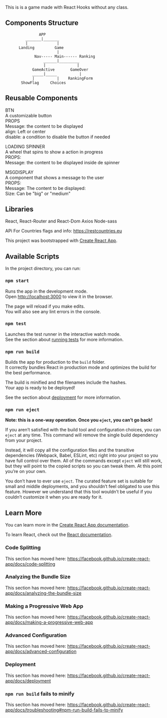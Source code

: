 This is is a game made with React Hooks without any class.
 
 ## Components Structure <br />
 
	               APP
             _______|_______
             |             |
          Landing         Game
                           |
                 Nav----- Main------ Ranking
                     ______|_________  
                     |              |
                GameActive       GameOver 
                _____|_____          |
                |          |    RankingForm
           ShowFlag     Choices 
                     
                     
  ## Reusable Components <br />
 
 BTN  <br />
 A customizable button <br />
 PROPS  <br />
 Message: the content to be displayed <br />
 align: Left or center <br />
 disable: a condition to disable the button if needed <br />
 
 LOADING SPINNER <br />
 A wheel that spins to show a action in progress <br />
 PROPS: <br />
 Message: the content to be displayed inside de spinner <br />
 
 MSGDISPLAY <br />
 A component that shows a message to the user <br />
 PROPS: <br />
 Message: The content to be displayed: <br />
 Size: Can be "big" or "medium"  <br />
 
 ## Libraries
 React, React-Router and React-Dom
 Axios
 Node-sass
 
 APi For Countries flags and info:
 https://restcountries.eu
 
 
 
This project was bootstrapped with [Create React App](https://github.com/facebook/create-react-app).

## Available Scripts

In the project directory, you can run:

### `npm start`

Runs the app in the development mode.<br>
Open [http://localhost:3000](http://localhost:3000) to view it in the browser.

The page will reload if you make edits.<br>
You will also see any lint errors in the console.

### `npm test`

Launches the test runner in the interactive watch mode.<br>
See the section about [running tests](https://facebook.github.io/create-react-app/docs/running-tests) for more information.

### `npm run build`

Builds the app for production to the `build` folder.<br>
It correctly bundles React in production mode and optimizes the build for the best performance.

The build is minified and the filenames include the hashes.<br>
Your app is ready to be deployed!

See the section about [deployment](https://facebook.github.io/create-react-app/docs/deployment) for more information.

### `npm run eject`

**Note: this is a one-way operation. Once you `eject`, you can’t go back!**

If you aren’t satisfied with the build tool and configuration choices, you can `eject` at any time. This command will remove the single build dependency from your project.

Instead, it will copy all the configuration files and the transitive dependencies (Webpack, Babel, ESLint, etc) right into your project so you have full control over them. All of the commands except `eject` will still work, but they will point to the copied scripts so you can tweak them. At this point you’re on your own.

You don’t have to ever use `eject`. The curated feature set is suitable for small and middle deployments, and you shouldn’t feel obligated to use this feature. However we understand that this tool wouldn’t be useful if you couldn’t customize it when you are ready for it.

## Learn More

You can learn more in the [Create React App documentation](https://facebook.github.io/create-react-app/docs/getting-started).

To learn React, check out the [React documentation](https://reactjs.org/).

### Code Splitting

This section has moved here: https://facebook.github.io/create-react-app/docs/code-splitting

### Analyzing the Bundle Size

This section has moved here: https://facebook.github.io/create-react-app/docs/analyzing-the-bundle-size

### Making a Progressive Web App

This section has moved here: https://facebook.github.io/create-react-app/docs/making-a-progressive-web-app

### Advanced Configuration

This section has moved here: https://facebook.github.io/create-react-app/docs/advanced-configuration

### Deployment

This section has moved here: https://facebook.github.io/create-react-app/docs/deployment

### `npm run build` fails to minify

This section has moved here: https://facebook.github.io/create-react-app/docs/troubleshooting#npm-run-build-fails-to-minify
